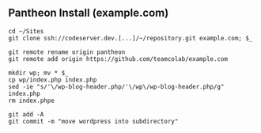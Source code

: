 ## Pantheon Install (example.com)

```shell
cd ~/Sites
git clone ssh://codeserver.dev.[...]/~/repository.git example.com; $_
```

```shell
git remote rename origin pantheon
git remote add origin https://github.com/teamcolab/example.com
```

```shell
mkdir wp; mv * $_
cp wp/index.php index.php
sed -ie "s/'\/wp-blog-header.php/'\/wp\/wp-blog-header.php/g" index.php
rm index.phpe
```

```shell
git add -A
git commit -m "move wordpress into subdirectory"
```
